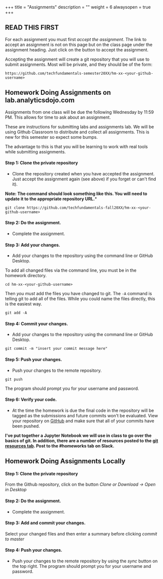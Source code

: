 +++
title = "Assignments"
description = ""
weight = 6
alwaysopen = true
+++

## READ THIS FIRST
For each assignment you must first *accept the assignment*.  The link to accept an assignment is not on this page but on the class page under the assignment heading. Just click on the button to accept the assignment.

Accepting the assignment will create a git repository that you will use to submit assignments. Most will be private, and they should be of the form:

```
https://github.com/techfundamentals-semester20XX/hm-xx-<your-github-username>
```



## Homework Doing Assignments on lab.analyticsdojo.com
Assignments from one class will be due the following Wednesday by 11:59 PM.  This allows for time to ask about an assignment.

These are instructions for submitting labs and assignments lab. We will be using Github Classroom to distribute and collect all assignments.  This is new for this semester so expect some bumps.

The advantage to this is that you will be learning to work with real tools while submitting assignments.

#### Step 1: Clone the private repository
- Clone the repository created when you have accepted the assignment. Just accept the assignment again (see above) if you forget or can't find it).

**Note: The command should look something like this. You will need to update it to the appropriate repository URL.***

```
git clone https://github.com/techfundamentals-fall20XX/hm-xx-<your-github-username>
```
#### Step 2: Do the assignment.
- Complete the assignment.

#### Step 3: Add your changes.
- Add your changes to the repository using the command line or GitHub Desktop.

To add all changed files via the command line, you must be in the homework directory.
```
cd hm-xx-<your-github-username>
```
Then *you must* add the files you have changed to git. The `-A` command is telling git to add all of the files. While you could name the files directly, this is the easiest way.
```
git add -A
```


#### Step 4: Commit your changes.
- Add your changes to the repository using the command line or GitHub Desktop.
```
git commit -m "insert your commit message here"
```
#### Step 5: Push your changes.
- Push your changes to the remote repository.
```
git push
```
The program should prompt you for your username and password.

#### Step 6: Verify your code.
- At the time the homework is due the final code in the repository will be tagged as the submissions and future commits won't be evaluated.  View your repository on [GitHub](https://github.com) and make sure that all of your commits have been pushed.

**I've put together a Jupyter Notebook we will use in class to go over the basics of git.  In addition, there are a number of resources posted to the [git resources tab](resources/git/). Post to the #homeworks tab on Slack.**

## Homework Doing Assignments Locally
#### Step 1: Clone the private repository
From the Github repository, click on the button *Clone or Download -> Open in Desktop*

#### Step 2: Do the assignment.
- Complete the assignment.

#### Step 3: Add and commit your changes.
Select your changed files and then enter a summary before clicking *commit to master*

#### Step 4: Push your changes.
- Push your changes to the remote repository by using the *sync* button on the top right. 
The program should prompt you for your username and password.
